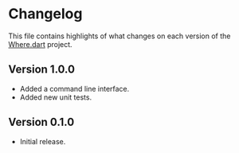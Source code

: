 # Changelog
This file contains highlights of what changes on each version of the [Where.dart](https://github.com/cedx/where.dart) project.

## Version 1.0.0
- Added a command line interface.
- Added new unit tests.

## Version 0.1.0
- Initial release.
